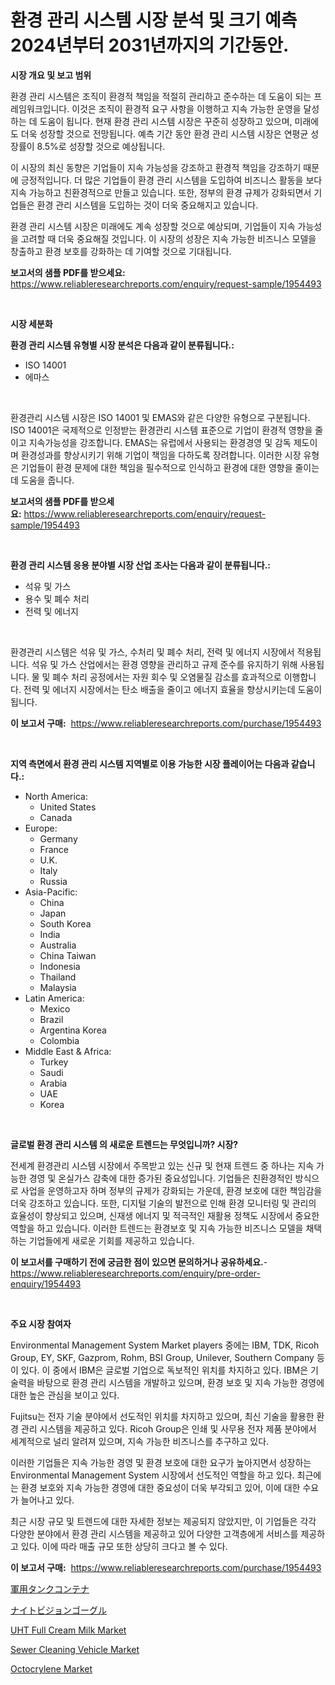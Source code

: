 <p><h1>환경 관리 시스템 시장 분석 및 크기 예측 2024년부터 2031년까지의 기간동안.</h1></p><p><strong>시장 개요 및 보고 범위</strong></p>
<p><p>환경 관리 시스템은 조직이 환경적 책임을 적절히 관리하고 준수하는 데 도움이 되는 프레임워크입니다. 이것은 조직이 환경적 요구 사항을 이행하고 지속 가능한 운영을 달성하는 데 도움이 됩니다. 현재 환경 관리 시스템 시장은 꾸준히 성장하고 있으며, 미래에도 더욱 성장할 것으로 전망됩니다. 예측 기간 동안 환경 관리 시스템 시장은 연평균 성장률이 8.5%로 성장할 것으로 예상됩니다.</p><p>이 시장의 최신 동향은 기업들이 지속 가능성을 강조하고 환경적 책임을 강조하기 때문에 긍정적입니다. 더 많은 기업들이 환경 관리 시스템을 도입하여 비즈니스 활동을 보다 지속 가능하고 친환경적으로 만들고 있습니다. 또한, 정부의 환경 규제가 강화되면서 기업들은 환경 관리 시스템을 도입하는 것이 더욱 중요해지고 있습니다.</p><p>환경 관리 시스템 시장은 미래에도 계속 성장할 것으로 예상되며, 기업들이 지속 가능성을 고려할 때 더욱 중요해질 것입니다. 이 시장의 성장은 지속 가능한 비즈니스 모델을 창출하고 환경 보호를 강화하는 데 기여할 것으로 기대됩니다.</p></p>
<p><strong>보고서의 샘플 PDF를 받으세요:</strong> <a href="https://www.reliableresearchreports.com/enquiry/request-sample/1954493">https://www.reliableresearchreports.com/enquiry/request-sample/1954493</a></p>
<p>&nbsp;</p>
<p><strong>시장 세분화</strong></p>
<p><strong>환경 관리 시스템 유형별 시장 분석은 다음과 같이 분류됩니다.:</strong></p>
<p><ul><li>ISO 14001</li><li>에마스</li></ul></p>
<p>&nbsp;</p>
<p><p>환경관리 시스템 시장은 ISO 14001 및 EMAS와 같은 다양한 유형으로 구분됩니다. ISO 14001은 국제적으로 인정받는 환경관리 시스템 표준으로 기업이 환경적 영향을 줄이고 지속가능성을 강조합니다. EMAS는 유럽에서 사용되는 환경경영 및 감독 제도이며 환경성과를 향상시키기 위해 기업이 책임을 다하도록 장려합니다. 이러한 시장 유형은 기업들이 환경 문제에 대한 책임을 필수적으로 인식하고 환경에 대한 영향을 줄이는 데 도움을 줍니다.</p></p>
<p><strong>보고서의 샘플 PDF를 받으세요:</strong>&nbsp;<a href="https://www.reliableresearchreports.com/enquiry/request-sample/1954493">https://www.reliableresearchreports.com/enquiry/request-sample/1954493</a></p>
<p>&nbsp;</p>
<p><strong> 환경 관리 시스템 응용 분야별 시장 산업 조사는 다음과 같이 분류됩니다.:</strong></p>
<p><ul><li>석유 및 가스</li><li>용수 및 폐수 처리</li><li>전력 및 에너지</li></ul></p>
<p>&nbsp;</p>
<p><p>환경관리 시스템은 석유 및 가스, 수처리 및 폐수 처리, 전력 및 에너지 시장에서 적용됩니다. 석유 및 가스 산업에서는 환경 영향을 관리하고 규제 준수를 유지하기 위해 사용됩니다. 물 및 폐수 처리 공정에서는 자원 회수 및 오염물질 감소를 효과적으로 이행합니다. 전력 및 에너지 시장에서는 탄소 배출을 줄이고 에너지 효율을 향상시키는데 도움이 됩니다.</p></p>
<p><strong>이 보고서 구매:</strong>&nbsp; <a href="https://www.reliableresearchreports.com/purchase/1954493">https://www.reliableresearchreports.com/purchase/1954493</a></p>
<p>&nbsp;</p>
<p><strong>지역 측면에서 환경 관리 시스템 지역별로 이용 가능한 시장 플레이어는 다음과 같습니다.:</strong></p>
<p><ul>
    <li>
        North America:
        <ul>
            <li>United States</li>
            <li>Canada</li>
        </ul>
    </li>
    <li>
        Europe:
        <ul>
            <li>Germany</li>
            <li>France</li>
            <li>U.K.</li>
            <li>Italy</li>
            <li>Russia</li>
        </ul>
    </li>
    <li>
        Asia-Pacific:
        <ul>
            <li>China</li>
            <li>Japan</li>
            <li>South Korea</li>
            <li>India</li>
            <li>Australia</li>
            <li>China Taiwan</li>
            <li>Indonesia</li>
            <li>Thailand</li>
            <li>Malaysia</li>
        </ul>
    </li>
    <li>
        Latin America:
        <ul>
            <li>Mexico</li>
            <li>Brazil</li>
            <li>Argentina Korea</li>
            <li>Colombia</li>
        </ul>
    </li>
    <li>
        Middle East & Africa:
        <ul>
            <li>Turkey</li>
            <li>Saudi</li>
            <li>Arabia</li>
            <li>UAE</li>
            <li>Korea</li>
        </ul>
    </li>
    </ul></p>
<p>&nbsp;</p>
<p><strong>글로벌 환경 관리 시스템 의 새로운 트렌드는 무엇입니까? 시장?</strong></p>
<p><p>전세계 환경관리 시스템 시장에서 주목받고 있는 신규 및 현재 트렌드 중 하나는 지속 가능한 경영 및 온실가스 감축에 대한 증가된 중요성입니다. 기업들은 친환경적인 방식으로 사업을 운영하고자 하며 정부의 규제가 강화되는 가운데, 환경 보호에 대한 책임감을 더욱 강조하고 있습니다. 또한, 디지털 기술의 발전으로 인해 환경 모니터링 및 관리의 효율성이 향상되고 있으며, 신재생 에너지 및 적극적인 재활용 정책도 시장에서 중요한 역할을 하고 있습니다. 이러한 트렌드는 환경보호 및 지속 가능한 비즈니스 모델을 채택하는 기업들에게 새로운 기회를 제공하고 있습니다.</p></p>
<p><strong>이 보고서를 구매하기 전에 궁금한 점이 있으면 문의하거나 공유하세요.</strong>- <a href="https://www.reliableresearchreports.com/enquiry/pre-order-enquiry/1954493">https://www.reliableresearchreports.com/enquiry/pre-order-enquiry/1954493</a></p>
<p>&nbsp;</p>
<p><strong>주요 시장 참여자</strong></p>
<p><p>Environmental Management System Market players 중에는 IBM, TDK, Ricoh Group, EY, SKF, Gazprom, Rohm, BSI Group, Unilever, Southern Company 등이 있다. 이 중에서 IBM은 글로벌 기업으로 독보적인 위치를 차지하고 있다. IBM은 기술력을 바탕으로 환경 관리 시스템을 개발하고 있으며, 환경 보호 및 지속 가능한 경영에 대한 높은 관심을 보이고 있다.</p><p>Fujitsu는 전자 기술 분야에서 선도적인 위치를 차지하고 있으며, 최신 기술을 활용한 환경 관리 시스템을 제공하고 있다. Ricoh Group은 인쇄 및 사무용 전자 제품 분야에서 세계적으로 널리 알려져 있으며, 지속 가능한 비즈니스를 추구하고 있다.</p><p>이러한 기업들은 지속 가능한 경영 및 환경 보호에 대한 요구가 높아지면서 성장하는 Environmental Management System 시장에서 선도적인 역할을 하고 있다. 최근에는 환경 보호와 지속 가능한 경영에 대한 중요성이 더욱 부각되고 있어, 이에 대한 수요가 늘어나고 있다.</p><p>최근 시장 규모 및 트렌드에 대한 자세한 정보는 제공되지 않았지만, 이 기업들은 각각 다양한 분야에서 환경 관리 시스템을 제공하고 있어 다양한 고객층에게 서비스를 제공하고 있다. 이에 따라 매출 규모 또한 상당히 크다고 볼 수 있다.</p></p>
<p><strong>이 보고서 구매:</strong>&nbsp;&nbsp;<a href="https://www.reliableresearchreports.com/purchase/1954493">https://www.reliableresearchreports.com/purchase/1954493</a></p>
<p><p><a href="https://github.com/ksxzwxabcuynh011/Market-Research-Report-List-1/blob/main/5621097191249.md">軍用タンクコンテナ</a></p><p><a href="https://github.com/mcbeesbxa270/Market-Research-Report-List-1/blob/main/4976409191250.md">ナイトビジョンゴーグル</a></p><p><a href="https://view.publitas.com/reportprime-1/uht-full-cream-milk-market-research-report-reveals-the-latest-trends-and-opportunities-of-this-market-for-period-from-2024-2031/">UHT Full Cream Milk Market</a></p><p><a href="https://invited-way-688.notion.site/Sewer-Cleaning-Vehicle-Market-Furnish-Information-about-Market-Size-Market-Share-Market-Dynamics--a3d34ae2f2344d95aa9760760f9acf45">Sewer Cleaning Vehicle Market</a></p><p><a href="https://issuu.com/reportprime-2/docs/octocrylene-market-size-2030.pptx">Octocrylene Market</a></p></p>

